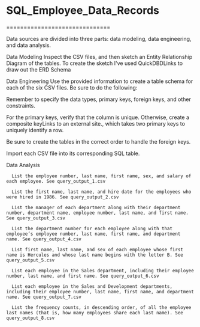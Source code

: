 # SQL_Employee_Data_Records

==============================

Data sources are divided into three parts: data modeling, data engineering, and data analysis.

Data Modeling
Inspect the CSV files, and then sketch an Entity Relationship Diagram of the tables. To create the sketch I've used  QuickDBDLinks to draw out the ERD Schema

Data Engineering
Use the provided information to create a table schema for each of the six CSV files. Be sure to do the following:

  Remember to specify the data types, primary keys, foreign keys, and other constraints.
  
  For the primary keys, verify that the column is unique. Otherwise, create a composite keyLinks to an external site., which takes two primary keys to uniquely identify a row.
  
  Be sure to create the tables in the correct order to handle the foreign keys.
  
Import each CSV file into its corresponding SQL table.
  
Data Analysis

      List the employee number, last name, first name, sex, and salary of each employee. See query_output_1.csv
      
      List the first name, last name, and hire date for the employees who were hired in 1986. See query_output_2.csv
      
      List the manager of each department along with their department number, department name, employee number, last name, and first name. See query_output_3.csv
      
      List the department number for each employee along with that employee’s employee number, last name, first name, and department name. See query_output_4.csv
      
      List first name, last name, and sex of each employee whose first name is Hercules and whose last name begins with the letter B. See query_output_5.csv
      
      List each employee in the Sales department, including their employee number, last name, and first name. See query_output_6.csv
      
      List each employee in the Sales and Development departments, including their employee number, last name, first name, and department name. See query_output_7.csv
      
      List the frequency counts, in descending order, of all the employee last names (that is, how many employees share each last name). See query_output_8.csv


